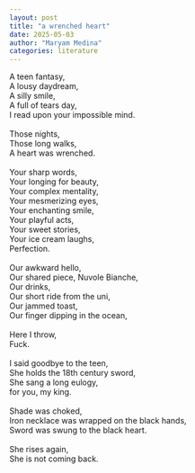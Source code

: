 ```yaml
---
layout: post
title: "a wrenched heart"
date: 2025-05-03
author: "Maryam Medina"
categories: literature
---
```


A teen fantasy,<br>
A lousy daydream,<br>
A silly smile, <br>
A full of tears day,<br>
I read upon your impossible mind.<br>
<br>
Those nights,<br>
Those long walks,<br>
A heart was wrenched.<br>
<br>
Your sharp words,<br>
Your longing for beauty,<br>
Your complex mentality,<br>
Your mesmerizing eyes,<br>
Your enchanting smile,<br>
Your playful acts,<br>
Your sweet stories,<br>
Your ice cream laughs,<br>
Perfection.<br>
<br>
Our awkward hello,<br>
Our shared piece, Nuvole Bianche,<br>
Our drinks,<br>
Our short ride from the uni,<br>
Our jammed toast,<br>
Our finger dipping in the ocean,<br>
<br>
Here I throw,<br>
Fuck.<br>
<br>
I said goodbye to the teen,<br>
She holds the 18th century sword,<br>
She sang a long eulogy,<br>
for you, my king.<br>
<br>
Shade was choked,<br>
Iron necklace was wrapped on the black hands,<br>
Sword was swung to the black heart.<br>
<br>
She rises again,<br>
She is not coming back.<br>